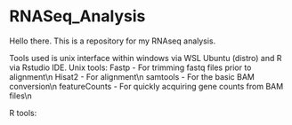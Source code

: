 # RNASeq_Analysis
Hello there.  This is a repository for my RNAseq analysis.

Tools used is unix interface within windows via WSL Ubuntu (distro) and R via Rstudio IDE.
Unix tools:
  Fastp - For trimming fastq files prior to alignment\n
  Hisat2 - For alignment\n
  samtools - For the basic BAM conversion\n
  featureCounts - For quickly acquiring gene counts from BAM files\n
 
 R tools:
 

